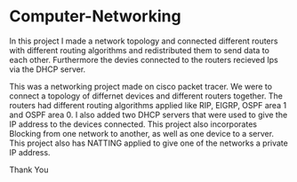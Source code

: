 # Computer-Networking
In this project I made a network topology and connected different routers with different routing algorithms and redistributed them to send data to each other. Furthermore the devies connected to the routers recieved Ips via the DHCP server.

This was a networking project made on cisco packet tracer. We were to connect a topology of differnet devices and different routers together. The routers had different routing algorithms applied like RIP, EIGRP, OSPF area 1 and OSPF area 0. I also added two DHCP servers that were used to give the IP address to the devices connected. 
This project also incorporates Blocking from one network to another, as well as one device to a server. 
This project also has NATTING applied to give one of the networks a private IP address. 

Thank You

